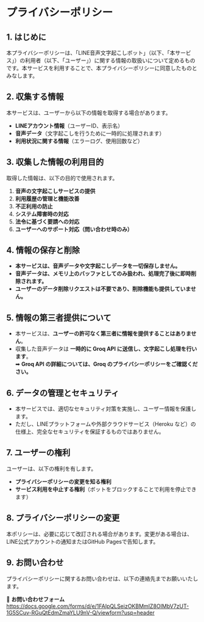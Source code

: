 # プライバシーポリシー

## 1. はじめに
本プライバシーポリシーは、「LINE音声文字起こしボット」（以下、「本サービス」）の利用者（以下、「ユーザー」）に関する情報の取扱いについて定めるものです。本サービスを利用することで、本プライバシーポリシーに同意したものとみなします。

## 2. 収集する情報
本サービスは、ユーザーから以下の情報を取得する場合があります。

- **LINEアカウント情報**（ユーザーID、表示名）
- **音声データ**（文字起こしを行うために一時的に処理されます）
- **利用状況に関する情報**（エラーログ、使用回数など）

## 3. 収集した情報の利用目的
取得した情報は、以下の目的で使用されます。

1. **音声の文字起こしサービスの提供**
2. **利用履歴の管理と機能改善**
3. **不正利用の防止**
4. **システム障害時の対応**
5. **法令に基づく要請への対応**
6. **ユーザーへのサポート対応（問い合わせ時のみ）**

## 4. 情報の保存と削除
- **本サービスは、音声データや文字起こしデータを一切保存しません。**
- **音声データは、メモリ上のバッファとしてのみ扱われ、処理完了後に即時削除されます。**
- **ユーザーのデータ削除リクエストは不要であり、削除機能も提供していません。**

## 5. 情報の第三者提供について
- 本サービスは、**ユーザーの許可なく第三者に情報を提供することはありません**。
- 収集した音声データは **一時的に Groq API に送信し、文字起こし処理を行います**。  
  ➡ **Groq API の詳細については、Groq のプライバシーポリシーをご確認ください。**

## 6. データの管理とセキュリティ
- 本サービスでは、適切なセキュリティ対策を実施し、ユーザー情報を保護します。
- ただし、LINEプラットフォームや外部クラウドサービス（Heroku など）の仕様上、完全なセキュリティを保証するものではありません。

## 7. ユーザーの権利
ユーザーは、以下の権利を有します。
- **プライバシーポリシーの変更を知る権利**
- **サービス利用を中止する権利**（ボットをブロックすることで利用を停止できます）

## 8. プライバシーポリシーの変更
本ポリシーは、必要に応じて改訂される場合があります。変更がある場合は、LINE公式アカウントの通知またはGitHub Pagesで告知します。

## 9. お問い合わせ
プライバシーポリシーに関するお問い合わせは、以下の連絡先までお願いいたします。

📩 **お問い合わせフォーム**
https://docs.google.com/forms/d/e/1FAIpQLSeizOKBMmIZ8OIMbV7zUT-1G5SCuv-RGuQtEdmZmaYLU9nV-Q/viewform?usp=header
